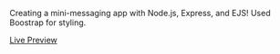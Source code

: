 Creating a mini-messaging app with Node.js, Express, and EJS! Used Boostrap for styling. 

<a href="https://mini-message-board-1-alvm.onrender.com">Live Preview</a>
